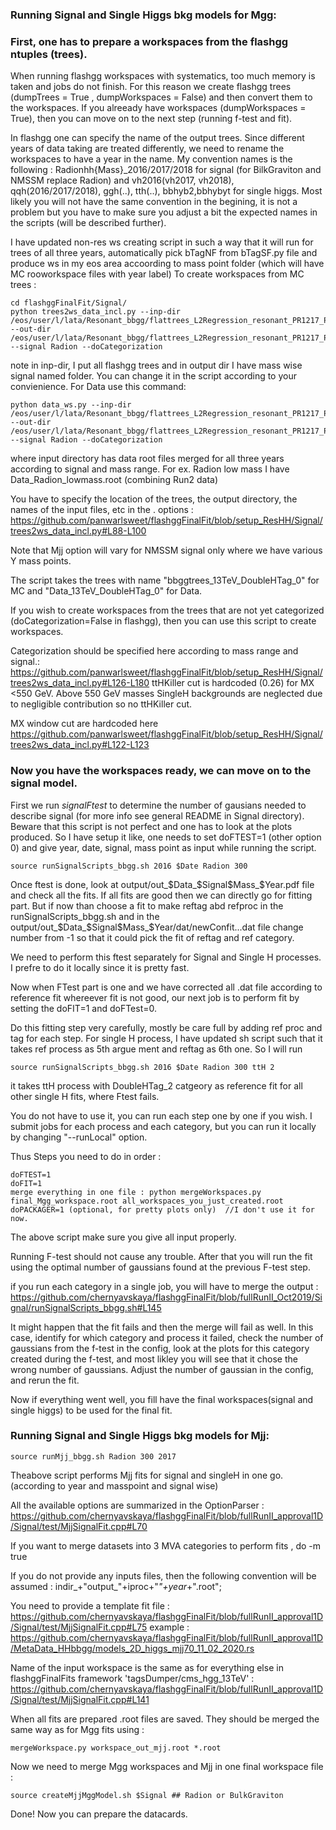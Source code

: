### Running Signal and Single Higgs bkg models for Mgg: 

### First, one has to prepare a workspaces from the flashgg ntuples (trees). ### 

When running flashgg workspaces with systematics, too much memory is taken and jobs do not finish. For this reason we create flashgg trees (dumpTrees = True , dumpWorkspaces = False) and then convert them to the workspaces. If you alreeady have workspaces (dumpWorkspaces = True), then you can move on to the next step (running f-test and fit). 

In flashgg one can specify the name of the output trees. Since different years of data taking are treated differently, we need to rename the workspaces to have a year in the name. My convention names is the following : Radionhh{Mass}_2016/2017/2018 for signal (for BilkGraviton and NMSSM replace Radion) and vh2016(vh2017, vh2018), qqh(2016/2017/2018), ggh(..), tth(..), bbhyb2,bbhybyt for single higgs. Most likely you will not have the same convention in the begining, it is not a problem but you have to make sure you adjust a bit the expected names in the scripts  (will be described further).

I have updated non-res ws creating script in such a way that it will run for trees of all three years, automatically pick bTagNF from bTagSF.py file and produce ws in my eos area accoording to mass point folder (which will have MC rooworkspace files with year label)
To create workspaces from MC trees : 
```
cd flashggFinalFit/Signal/
python trees2ws_data_incl.py --inp-dir /eos/user/l/lata/Resonant_bbgg/flattrees_L2Regression_resonant_PR1217_PR1220_17Sep2020/WED/ --out-dir /eos/user/l/lata/Resonant_bbgg/flattrees_L2Regression_resonant_PR1217_PR1220_17Sep2020/WED/Run2_ws_trees_p2/ --signal Radion --doCategorization
```
note in inp-dir, I put all flashgg trees and in output dir I have mass wise signal named folder. You can change it in the script according to your convienience.
For Data use this command:
```
python data_ws.py --inp-dir /eos/user/l/lata/Resonant_bbgg/flattrees_L2Regression_resonant_PR1217_PR1220_17Sep2020/WED/Run2_Data_trees_for_ws/ --out-dir /eos/user/l/lata/Resonant_bbgg/flattrees_L2Regression_resonant_PR1217_PR1220_17Sep2020/WED/Run2_ws_trees_p2/ --signal Radion --doCategorization
```
where input directory has data root files merged for all three years according to signal and mass range. For ex. Radion low mass I have Data_Radion_lowmass.root (combining Run2 data)

You have to specify the location of the trees, the output directory, the names of the input files, etc in the . options : 
https://github.com/panwarlsweet/flashggFinalFit/blob/setup_ResHH/Signal/trees2ws_data_incl.py#L88-L100

Note that Mjj option will vary for NMSSM signal only where we have various Y mass points.

The script takes the trees with name "bbggtrees_13TeV_DoubleHTag_0" for MC and "Data_13TeV_DoubleHTag_0" for Data.

If you wish to create workspaces from the trees that are not yet categorized (doCategorization=False in flashgg), then you can use this script to create workspaces. 

Categorization should be specified here according to mass range and signal.:
https://github.com/panwarlsweet/flashggFinalFit/blob/setup_ResHH/Signal/trees2ws_data_incl.py#L126-L180
ttHKiller cut is hardcoded (0.26) for MX <550 GeV. Above 550 GeV masses SingleH backgrounds are neglected due to negligible contribution so no ttHKiller cut.

MX window cut are hardcoded here https://github.com/panwarlsweet/flashggFinalFit/blob/setup_ResHH/Signal/trees2ws_data_incl.py#L122-L123

### Now you have the workspaces ready, we can move on to the signal model. ###

First we run *signalFtest* to determine the number of gausians needed to describe signal 
(for more info see general README in Signal directory). Beware that this script is not perfect and one has to look at the plots produced.
So I have setup it like, one needs to set doFTEST=1 (other option 0) and give year, date, signal, mass point as input while running the script. 
```
source runSignalScripts_bbgg.sh 2016 $Date Radion 300
```
Once ftest is done, look at output/out_$Data_$Signal$Mass_$Year.pdf file and check all the fits. If all fits are good then we can directly go for fitting part. But if now than choose a fit to  make reftag abd refproc in the runSignalScripts_bbgg.sh and in the output/out_$Data_$Signal$Mass_$Year/dat/newConfit...dat file change number from -1 so that it could pick the fit of reftag and ref category.

We need to perform this ftest separately for Signal and Single H processes. I prefre to do it locally since it is pretty fast.

Now when FTest part is one and we have corrected all .dat file according to reference fit whereever fit is not good, our next job is to perform fit by setting the doFIT=1 and doFTest=0.

Do this fitting step very carefully, mostly be care full by adding ref proc and tag for each step. For single H process, I have updated sh script such that it takes ref process as 5th argue ment and reftag as 6th one. So I will run
```
source runSignalScripts_bbgg.sh 2016 $Date Radion 300 ttH 2
```
it takes ttH process with DoubleHTag_2 catgeory as reference fit for all other single H fits, where Ftest fails.

You do not have to use it, you can run each step one by one if you wish. I submit jobs for each process and each category, but you can run it locally by changing "--runLocal" option.

Thus Steps you need to do in order :
```
doFTEST=1
doFIT=1
merge everything in one file : python mergeWorkspaces.py final_Mgg_workspace.root all_workspaces_you_just_created.root
doPACKAGER=1 (optional, for pretty plots only)  //I don't use it for now.
```
The above script make sure you give all input properly.

Running F-test should not cause any trouble. After that you will run the fit using the optimal number of gaussians found at the previous F-test step.

if you run each category in a single job, you will have to merge the output :
https://github.com/chernyavskaya/flashggFinalFit/blob/fullRunII_Oct2019/Signal/runSignalScripts_bbgg.sh#L145

It might happen that the fit fails and then the merge will fail as well. In this case, identify for which category and process it failed, check the number of gaussians from the f-test in the config, look at the plots for this category created during the f-test, and most likley you will see that it chose the wrong number of gaussians. Adjust the number of gaussian in the config, and rerun the fit.

Now if everything went well, you fill have the final workspaces(signal and single higgs) to be used for the final fit. 


### Running Signal and Single Higgs bkg models for Mjj: 
```
source runMjj_bbgg.sh Radion 300 2017
```
Theabove script performs Mjj fits for signal and singleH in one go.  
(according to year and masspoint and signal wise)

All the available options are summarized in the OptionParser : 
https://github.com/chernyavskaya/flashggFinalFit/blob/fullRunII_approval1D/Signal/test/MjjSignalFit.cpp#L70

If you want to merge datasets into 3 MVA categories to perform fits , do -m true

If you do not provide any inputs files, then the following convention will be assumed : indir_+"output_"+iproc+"_"+year_+".root";

You need to provide a template fit file :
https://github.com/chernyavskaya/flashggFinalFit/blob/fullRunII_approval1D/Signal/test/MjjSignalFit.cpp#L75
example : https://github.com/chernyavskaya/flashggFinalFit/blob/fullRunII_approval1D/MetaData_HHbbgg/models_2D_higgs_mjj70_11_02_2020.rs

Name of the input workspace is the same as for everything else in flashggFinalFits framework 'tagsDumper/cms_hgg_13TeV' : 
https://github.com/chernyavskaya/flashggFinalFit/blob/fullRunII_approval1D/Signal/test/MjjSignalFit.cpp#L141

When all fits are prepared .root files are saved. They should be merged the same way as for Mgg fits using : 
```
mergeWorkspace.py workspace_out_mjj.root *.root
```

Now we need to merge Mgg workspaces and Mjj in one final workspace file : 
```
source createMjjMggModel.sh $Signal ## Radion or BulkGraviton 
```

Done! Now you can prepare the datacards.
